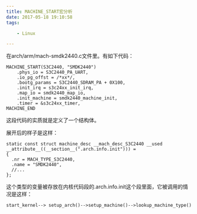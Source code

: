 ```yaml
---
title: MACHINE_START宏分析
date: 2017-05-18 19:10:58
tags:

	- Linux

---
```


在arch/arm/mach-smdk2440.c文件里。有如下代码：

```
MACHINE_START(S3C2440, "SMDK2440")
	.phys_io = S3C2440_PA_UART,
	.io_pg_offst = /*xx*/,
	.bootg_params = S3C2440_SDRAM_PA + 0X100,
	.init_irq = s3c24xx_init_irq,
	.map_io = smdk2440_map_io,
	.init_machine = smdk2440_machine_init,
	.timer = &s3c24xx_timer,
MACHINE_END
```

这段代码的实质就是定义了一个结构体。

展开后的样子是这样：

```
static const struct machine_desc __mach_desc_S3C2440 __used __attribute__((__section__(".arch.info.init"))) = 
{
  .nr = MACH_TYPE_S3C2440,
  .name = "SMDK2440",
  //...
};
```

这个类型的变量被存放在内核代码段的.arch.info.init这个段里面，它被调用的情况是这样：

```
start_kernel--> setup_arch()-->setup_machine()-->lookup_machine_type()
```

